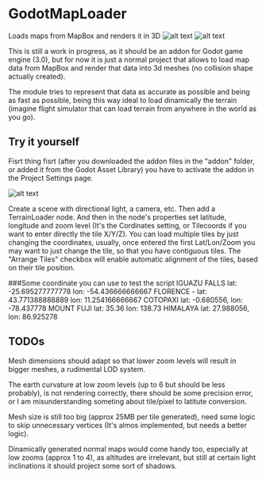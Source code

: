 # GodotMapLoader
Loads maps from MapBox and renders it in 3D
![alt text](https://github.com/Toshiwoz/GodotMapLoader/blob/master/mount_fuji_area_screenshot.png "Mount Fuji area")
![alt text](https://github.com/Toshiwoz/GodotMapLoader/blob/master/himalaya_mountains_screenshot.png "Himalaya")


This is still a work in progress, as it should be an addon for Godot game engine (3.0),
but for now it is just a normal project that allows to load map data from MapBox
and render that data into 3d meshes (no collision shape actually created).

The module tries to represent that data as accurate as possible and being as fast
as possible, being this way ideal to load dinamically the terrain
(imagine flight simulator that can load terrain from anywhere in the world as you go).

## Try it yourself

Fisrt thing fisrt (after you downloaded the addon files in the "addon" folder, or added it from the Godot Asset Library) you have to activate the addon in the Project Settings page.

![alt text](https://github.com/Toshiwoz/GodotMapLoader/blob/master/godot_map_loader_demo.gif "Demo usage")

Create a scene with directional light, a camera, etc.
Then add a TerrainLoader node.
And then in the node's properties set latitude, longitude and zoom level (It's the Cordinates setting, or Tilecoords if you want to enter directly the tile X/Y/Z).
You can load multiple tiles by just changing the coordinates,
usually, once entered the first Lat/Lon/Zoom you may want to just change the tile,
so that you have contiguous tiles.
The "Arrange Tiles" checkbox will enable automatic alignment of the tiles,
based on their tile position.

###Some coordinate you can use to test the script
IGUAZU FALLS lat: -25.695277777778 lon: -54.436666666667
FLORENCE - lat: 43.771388888889 lon: 11.254166666667
COTOPAXI lat: -0.680556, lon: -78.437778
MOUNT FUJI lat: 35.36 lon: 138.73
HIMALAYA lat: 27.988056, lon: 86.925278

## TODOs

Mesh dimensions should adapt so that lower zoom levels will result in bigger meshes, a rudimental LOD system.

The earth curvature at low zoom levels (up to 6 but should be less probably), is not rendering correctly, there should be some precision error, or I am misunderstanding someting about tile/pixel to latitute conversion.

Mesh size is still too big (approx 25MB per tile generated),
need some logic to skip unnecessary vertices (It's almos implemented, but needs a better logic).

Dinamically generated normal maps would come handy too, especially at low zooms (approx 1 to 4), as altitudes are irrelevant, but still at certain light inclinations it should project some sort of shadows.

